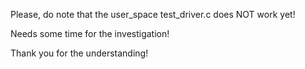 Please, do note that the user_space test_driver.c does NOT work
yet!

Needs some time for the investigation!

Thank you for the understanding!
